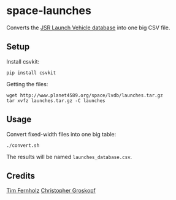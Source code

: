# space-launches

Converts the [JSR Launch Vehicle database](http://www.planet4589.org/space/lvdb/index.html) into one big CSV file.

## Setup

Install csvkit:

```
pip install csvkit
```

Getting the files:

```
wget http://www.planet4589.org/space/lvdb/launches.tar.gz
tar xvfz launches.tar.gz -C launches
```

## Usage

Convert fixed-width files into one big table:

```
./convert.sh
```

The results will be named ``launches_database.csv``.

## Credits

[Tim Fernholz](https://qz.com/author/tfernholz/)
[Christopher Groskopf](https://qz.com/author/chrisqz/)
